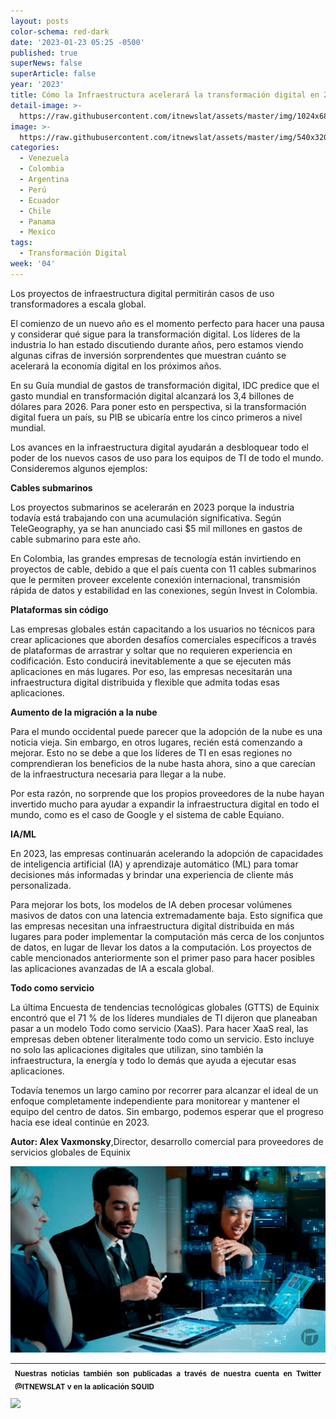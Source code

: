 ```yaml
---
layout: posts
color-schema: red-dark
date: '2023-01-23 05:25 -0500'
published: true
superNews: false
superArticle: false
year: '2023'
title: Cómo la Infraestructura acelerará la transformación digital en 2023
detail-image: >-
  https://raw.githubusercontent.com/itnewslat/assets/master/img/1024x680/analisis-de-data-g.jpg
image: >-
  https://raw.githubusercontent.com/itnewslat/assets/master/img/540x320/analisis-de-data-p.jpg
categories:
  - Venezuela
  - Colombia
  - Argentina
  - Perú
  - Ecuador
  - Chile
  - Panama
  - Mexico
tags:
  - Transformación Digital
week: '04'
---
```


Los proyectos de infraestructura digital permitirán casos de uso transformadores a escala global.

El comienzo de un nuevo año es el momento perfecto para hacer una pausa y considerar qué sigue para la transformación digital. Los líderes de la industria lo han estado discutiendo durante años, pero estamos viendo algunas cifras de inversión sorprendentes que muestran cuánto se acelerará la economía digital en los próximos años. 

En su Guía mundial de gastos de transformación digital, IDC predice que el gasto mundial en transformación digital alcanzará los 3,4 billones de dólares para 2026.  Para poner esto en perspectiva, si la transformación digital fuera un país, su PIB se ubicaría entre los cinco primeros a nivel mundial.

Los avances en la infraestructura digital ayudarán a desbloquear todo el poder de los nuevos casos de uso para los equipos de TI de todo el mundo. Consideremos algunos ejemplos:

**Cables submarinos**

Los proyectos submarinos se acelerarán en 2023 porque la industria todavía está trabajando con una acumulación significativa. Según TeleGeography, ya se han anunciado casi $5 mil millones en gastos de cable submarino para este año. 

En Colombia, las grandes empresas de tecnología están invirtiendo en proyectos de cable, debido a que el país cuenta con 11 cables submarinos que le permiten proveer excelente conexión internacional, transmisión rápida de datos y estabilidad en las conexiones, según Invest in Colombia.

**Plataformas sin código**

Las empresas globales están capacitando a los usuarios no técnicos para crear aplicaciones que aborden desafíos comerciales específicos a través de plataformas de arrastrar y soltar que no requieren experiencia en codificación. Esto conducirá inevitablemente a que se ejecuten más aplicaciones en más lugares. Por eso, las empresas necesitarán una infraestructura digital distribuida y flexible que admita todas esas aplicaciones.

**Aumento de la migración a la nube**

Para el mundo occidental puede parecer que la adopción de la nube es una noticia vieja. Sin embargo, en otros lugares, recién está comenzando a mejorar. Esto no se debe a que los líderes de TI en esas regiones no comprendieran los beneficios de la nube hasta ahora, sino a que carecían de la infraestructura necesaria para llegar a la nube. 

Por esta razón, no sorprende que los propios proveedores de la nube hayan invertido mucho para ayudar a expandir la infraestructura digital en todo el mundo, como es el caso de Google y el sistema de cable Equiano.

**IA/ML**

En 2023, las empresas continuarán acelerando la adopción de capacidades de inteligencia artificial (IA) y aprendizaje automático (ML) para tomar decisiones más informadas y brindar una experiencia de cliente más personalizada. 

Para mejorar los bots, los modelos de IA deben procesar volúmenes masivos de datos con una latencia extremadamente baja. Esto significa que las empresas necesitan una infraestructura digital distribuida en más lugares para poder implementar la computación más cerca de los conjuntos de datos, en lugar de llevar los datos a la computación. Los proyectos de cable mencionados anteriormente son el primer paso para hacer posibles las aplicaciones avanzadas de IA a escala global.

**Todo como servicio**

La última Encuesta de tendencias tecnológicas globales (GTTS) de Equinix encontró que el 71 % de los líderes mundiales de TI dijeron que planeaban pasar a un modelo Todo como servicio (XaaS). Para hacer XaaS real, las empresas deben obtener literalmente todo como un servicio. Esto incluye no solo las aplicaciones digitales que utilizan, sino también la infraestructura, la energía y todo lo demás que ayuda a ejecutar esas aplicaciones.

Todavía tenemos un largo camino por recorrer para alcanzar el ideal de un enfoque completamente independiente para monitorear y mantener el equipo del centro de datos. Sin embargo, podemos esperar que el progreso hacia ese ideal continúe en 2023.


**Autor: Alex Vaxmonsky**,Director, desarrollo comercial para proveedores de servicios globales de Equinix

![](https://raw.githubusercontent.com/itnewslat/assets/master/img/540x320/analisis-de-data-p.jpg)

<table style="height: 42px;" width="569">
<tbody>
<tr>
<td style="text-align: justify;"><sub><strong>Nuestras noticias también son publicadas a través de nuestra cuenta en Twitter <a href="https://twitter.com/itnewslat?lang=es">@ITNEWSLAT</a> y en la aplicación <a href="https://squidapp.co/en/">SQUID</a></strong></sub></td>
</tr>
</tbody>
</table>

<img src="https://tracker.metricool.com/c3po.jpg?hash=56f88a41e39ab42c063cc51676587a04"/>
